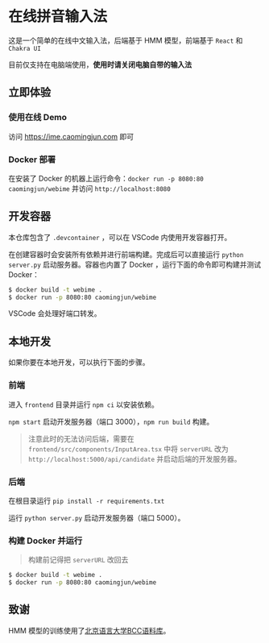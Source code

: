 # 在线拼音输入法

这是一个简单的在线中文输入法，后端基于 HMM 模型，前端基于 `React` 和 `Chakra UI`

目前仅支持在电脑端使用，**使用时请关闭电脑自带的输入法**

## 立即体验

### 使用在线 Demo

访问 https://ime.caomingjun.com 即可

### Docker 部署

在安装了 Docker 的机器上运行命令：`docker run -p 8080:80 caomingjun/webime` 并访问 `http://localhost:8080` 

## 开发容器

本仓库包含了 `.devcontainer` ，可以在 VSCode 内使用开发容器打开。

在创建容器时会安装所有依赖并进行前端构建。完成后可以直接运行 `python server.py` 启动服务器。容器也内置了 Docker ，运行下面的命令即可构建并测试 Docker：

```bash
$ docker build -t webime .
$ docker run -p 8080:80 caomingjun/webime
```

VSCode 会处理好端口转发。

## 本地开发

如果你要在本地开发，可以执行下面的步骤。

### 前端

进入 `frontend` 目录并运行 `npm ci` 以安装依赖。

`npm start` 启动开发服务器（端口 3000），`npm run build` 构建。

> 注意此时的无法访问后端，需要在 `frontend/src/components/InputArea.tsx` 中将 `serverURL` 改为 `http://localhost:5000/api/candidate` 并启动后端的开发服务器。

### 后端

在根目录运行 `pip install -r requirements.txt`

运行 `python server.py` 启动开发服务器（端口 5000）。

### 构建 Docker 并运行

> 构建前记得把 `serverURL` 改回去

```bash
$ docker build -t webime .
$ docker run -p 8080:80 caomingjun/webime
```

## 致谢

HMM 模型的训练使用了[北京语言大学BCC语料库](http://bcc.blcu.edu.cn/)。

